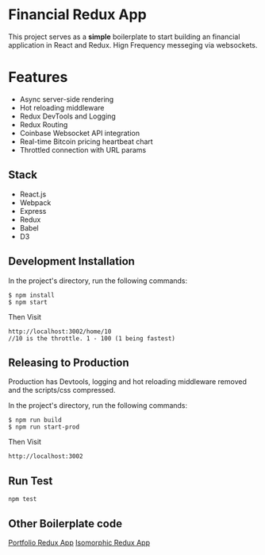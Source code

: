 # Financial Redux App

This project serves as a **simple** boilerplate to start building an financial application in React and Redux. Hign Frequency messeging via websockets.

# Features

- Async server-side rendering
- Hot reloading middleware
- Redux DevTools and Logging
- Redux Routing
- Coinbase Websocket API integration
- Real-time Bitcoin pricing heartbeat chart
- Throttled connection with URL params

## Stack

- React.js
- Webpack
- Express
- Redux
- Babel
- D3

## Development Installation

In the project's directory, run the following commands:

```
$ npm install
$ npm start
```

Then Visit

```
http://localhost:3002/home/10
//10 is the throttle. 1 - 100 (1 being fastest)
```

## Releasing to Production

Production has Devtools, logging and hot reloading middleware removed and the scripts/css compressed. 

In the project's directory, run the following commands:

```
$ npm run build
$ npm run start-prod
```

Then Visit

```
http://localhost:3002
```

## Run Test
```
npm test
```

## Other Boilerplate code

[Portfolio Redux App](https://github.com/caljrimmer/portfolio-redux-app)
[Isomorphic Redux App](https://github.com/caljrimmer/isomorphic-redux-app)

